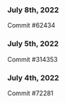 ### July 8th, 2022

Commit #62434

### July 5th, 2022

Commit #314353


### July 4th, 2022

Commit #72281
